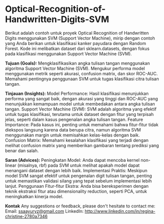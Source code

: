 # Optical-Recognition-of-Handwritten-Digits-SVM
Berikut adalah contoh untuk proyek Optical Recognition of Handwritten Digits menggunakan SVM (Support Vector Machine), mirip dengan contoh yang Anda berikan untuk klasifikasi kanker payudara dengan Random Forest. Kode ini melibatkan dataset dari sklearn.datasets, dengan fokus pada klasifikasi menggunakan Support Vector Machine (SVM).

**Tujuan (Goals):**
Mengklasifikasikan angka tulisan tangan menggunakan algoritma Support Vector Machine (SVM).
Mengukur performa model menggunakan metrik seperti akurasi, confusion matrix, dan skor ROC-AUC.
Memahami pentingnya penggunaan SVM untuk tugas klasifikasi citra tulisan tangan.

**Tinjauan (Insights):**
Model Performance: Hasil klasifikasi menunjukkan performa yang sangat baik, dengan akurasi yang tinggi dan ROC-AUC yang menunjukkan kemampuan model untuk membedakan antara angka tulisan tangan.
Support Vector Machine (SVM): SVM adalah algoritma yang efektif untuk tugas klasifikasi, terutama untuk dataset dengan fitur yang terpisah jelas, seperti dalam kasus pengenalan angka tulisan tangan.
Feature Importance: Pada kasus ini, penting untuk memahami bahwa fitur-fitur tidak diekspos langsung karena data berupa citra, namun algoritma SVM menggunakan margin untuk memisahkan kelas-kelas dengan baik.
Confusion Matrix: Memahami kesalahan klasifikasi yang terjadi dengan melihat confusion matrix yang memberikan gambaran tentang prediksi yang benar dan salah.

**Saran (Advices):**
Peningkatan Model: Anda dapat mencoba kernel non-linear (misalnya, rbf) pada SVM untuk melihat apakah model dapat menangani dataset dengan lebih baik.
Implementasi Praktis: Meskipun model SVM sangat efektif untuk pengenalan digit tulisan tangan, penting untuk memastikan validasi silang yang tepat sebelum implementasi lebih lanjut.
Penggunaan Fitur-fitur Ekstra: Anda bisa bereksperimen dengan teknik ekstraksi fitur atau dimensionality reduction, seperti PCA, untuk meningkatkan kinerja model.

**Kontak**
Any suggestions or feedback, please don't hesitate to contact me:
Email: ssaayuryz@gmail.com
LinkedIn: http://www.linkedin.com/in/regina-christine-2780a7346
